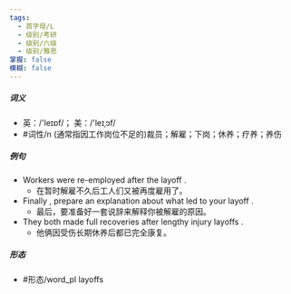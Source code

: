 ```yaml
---
tags:
  - 首字母/L
  - 级别/考研
  - 级别/六级
  - 级别/雅思
掌握: false
模糊: false
---
```

##### 词义
- 英：/'leɪɒf/； 美：/'leɪˌɔf/
- #词性/n  (通常指因工作岗位不足的)裁员；解雇；下岗；休养；疗养；养伤
##### 例句
- Workers were re-employed after the layoff .
	- 在暂时解雇不久后工人们又被再度雇用了。
- Finally , prepare an explanation about what led to your layoff .
	- 最后，要准备好一套说辞来解释你被解雇的原因。
- They both made full recoveries after lengthy injury layoffs .
	- 他俩因受伤长期休养后都已完全康复。
##### 形态
- #形态/word_pl layoffs

